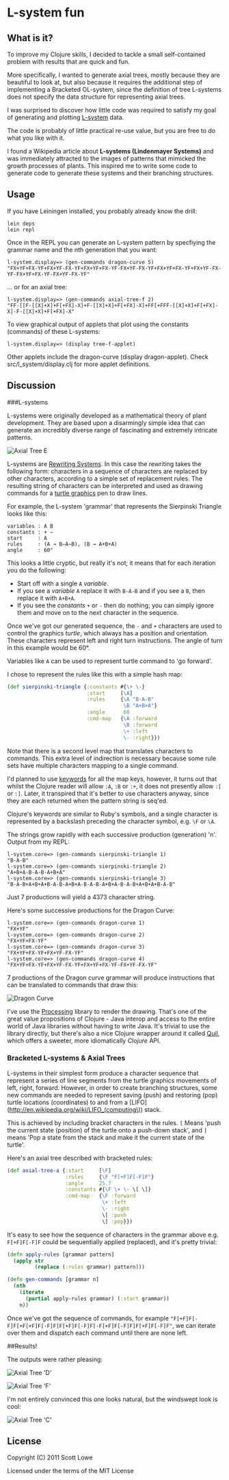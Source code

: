 L-system fun
============

What is it?
----------
To improve my Clojure skills, I decided to tackle a small self-contained problem with results that are quick and fun.

More specifically, I wanted to generate axial trees, mostly because they are beautiful to look at, but also because it requires the additional step of implementing a Bracketed OL-system, since the definition of tree L-systems does not specify the data structure for representing axial trees.

I was surprised to discover how little code was required to satisfy my goal of generating and plotting [L-system] data.

The code is probably of little practical re-use value, but you are free to do what you like with it.

I found a Wikipedia article about **L-systems (Lindenmayer Systems)** and was immediately attracted to the images of patterns that mimicked the growth processes of plants. This inspired me to write some code to generate code to generate these systems and their branching structures.

Usage
-----

If you have Leiningen installed, you probably already know the drill:

    lein deps
    lein repl

Once in the REPL you can generate an L-system pattern by specfiying the
grammar name and the nth generation that you want:

    l-system.display=> (gen-commands dragon-curve 5)
    "FX+YF+FX-YF+FX+YF-FX-YF+FX+YF+FX-YF-FX+YF-FX-YF+FX+YF+FX-YF+FX+YF-FX-YF-FX+YF+FX-YF-FX+YF-FX-YF"
    
... or for an axial tree:

    l-system.display=> (gen-commands axial-tree-f 2)
    "FF-[[F-[[X]+X]+F[+FX]-X]+F-[[X]+X]+F[+FX]-X]+FF[+FFF-[[X]+X]+F[+FX]-X]-F-[[X]+X]+F[+FX]-X"

To view graphical output of applets that plot using the constants (commands) of these L-systems:

    l-system.display=> (display tree-f-applet)

Other applets include the dragon-curve (display dragon-applet). Check src/l_system/display.clj for more applet definitions.


Discussion
----------

###L-systems

L-systems were originally developed as a mathematical theory of plant development. They are based upon a disarmingly simple idea that can generate an incredibly diverse range of fascinating and extremely intricate patterns.

![Axial Tree E](img/axial-tree-e.png)

L-systems are [Rewriting Systems](http://en.wikipedia.org/wiki/Rewriting_system). In this case the rewriting takes the following form: characters in a sequence of characters are replaced
by other characters, according to a simple set of replacement rules. The resulting string of characters can be interpreted and used as drawing commands for a
[turtle graphics](http://en.wikipedia.org/wiki/Turtle_graphics) pen to
draw lines.

For example, the L-system 'grammar' that represents the Sierpinski Triangle looks like this:

    variables : A B
    constants : + −
    start     : A
    rules     : (A → B−A−B), (B → A+B+A)
    angle     : 60°

This looks a little cryptic, but really it's not; it means that for each iteration you do the following:

  - Start off with a single `A` _variable_.
  - If you see a _variable_ `A` replace it with `B-A-B` and if you see a `B`, then replace it with `A+B+A`.
  - If you see the _constants_ `+` or `-` then do nothing; you can simply ignore them and move on to the next
    character in the sequence.

Once we've got our generated sequence, the `-` and `+` characters are used to control the graphics _turtle_, which always has a position and orientation. These characters represent left and right turn instructions. The angle of turn in this example would be 60°.

Variables like `A` can be used to represent turtle command to 'go forward'.

I chose to represent the rules like this with a simple hash map:

```clojure
(def sierpinski-triangle {:constants #{\+ \-}
                          :start     [\A]
                          :rules     {\A "B-A-B"
                                      \B "A+B+A"}
                          :angle      60
                          :cmd-map   {\A :forward
                                      \B :forward
                                      \+ :left
                                      \- :right}})
```

Note that there is a second level map that translates characters to
commands. This extra level of indirection is necessary because some rule sets have multiple characters mapping to a single command.

I'd planned to use [keywords](http://clojure.org/data_structures#toc8) for all the map keys, however, it turns out that whilst the Clojure reader will allow `:A`, `:B` or `:+`, it does not presently allow `:[` or `:]`. Later, it transpired that it's better to use characters anyway, since they are each   returned when the pattern string
is seq'ed.

Clojure's keywords are similar to Ruby's symbols, and a single character is represented by a backslash preceding the character symbol, e.g. `\F` or `\A`.

The strings grow rapidly with each successive production (generation) 'n'. Output from my REPL:

    l-system.core=> (gen-commands sierpinski-triangle 1)
    "B-A-B"
    l-system.core=> (gen-commands sierpinski-triangle 2)
    "A+B+A-B-A-B-A+B+A"
    l-system.core=> (gen-commands sierpinski-triangle 3)
    "B-A-B+A+B+A+B-A-B-A+B+A-B-A-B-A+B+A-B-A-B+A+B+A+B-A-B"

Just 7 productions will yield a 4373 character string.

Here's some successive productions for the Dragon Curve:

    l-system.core=> (gen-commands dragon-curve 1)
    "FX+YF"
    l-system.core=> (gen-commands dragon-curve 2)
    "FX+YF+FX-YF"
    l-system.core=> (gen-commands dragon-curve 3)
    "FX+YF+FX-YF+FX+YF-FX-YF"
    l-system.core=> (gen-commands dragon-curve 4)
    "FX+YF+FX-YF+FX+YF-FX-YF+FX+YF+FX-YF-FX+YF-FX-YF"

7 productions of the Dragon curve grammar will produce instructions that can be translated to commands that draw this:

![Dragon Curve](img/dragon-curve.png)

I've use the [Processing](http://processing.org/) library to render the drawing. That's one of the great value propositions of Clojure - Java interop and access to the entire world of Java libraries
without having to write Java. It's trivial to use the library directly, but there's also a nice Clojure wrapper around it called [Quil](https://github.com/quil/quil), which offers a sweeter, more idiomatically _Clojure_ API.

### Bracketed L-systems & Axial Trees
L-systems in their simplest form produce a character sequence that represent a series of line segments from the turtle graphics movements of left, right, forward. However, in order to create branching structures, some new commands are needed to represent saving (push) and restoring (pop) turtle locations (coordinates) to and from a [LIFO](http://en.wikipedia.org/wiki/LIFO_(computing\)) stack.

This is achieved by including bracket characters in the rules. `[` Means 'push the current state (position) of the turtle onto a push-down stack', and `]` means 'Pop a state from the stack and make it the current state of the turtle'.

Here's an axial tree described with bracketed rules:

```clojure
(def axial-tree-a {:start     [\F]
                   :rules     {\F "F[+F]F[-F]F"}
                   :angle     25.7
                   :constants #{\F \+ \- \[ \]}
                   :cmd-map   {\F :forward
                               \+ :left
                               \- :right
                               \[ :push
                               \] :pop}})
```

It's easy to see how the sequence of characters in the grammar above e.g. `F[+F]F[-F]F` could be
sequentially applied (replaced), and it's pretty trivial:

```clojure
(defn apply-rules [grammar pattern]
  (apply str
         (replace (:rules grammar) pattern)))

(defn gen-commands [grammar n]
  (nth
    (iterate
      (partial apply-rules grammar) (:start grammar))
    n))
```

Once we've got the sequence of commands, for example `"F[+F]F[-F]F[+F[+F]F[-F]F]F[+F]F[-F]F[-F[+F]F[-F]F]F[+F]F[-F]F"`,
we can iterate over them and dispatch each command until there are none left.

##Results!

The outputs were rather pleasing:

![Axial Tree 'D'](img/axial-tree-d.png)

![Axial Tree 'F'](img/axial-tree-f.png)

I'm not entirely convinced this one looks natural, but the windswept look is cool:

![Axial Tree 'C'](img/axial-tree-c.png)


License
-------

Copyright (C) 2011 Scott Lowe

Licensed under the terms of the MIT License

[L-system]: http://en.wikipedia.org/wiki/L-system

